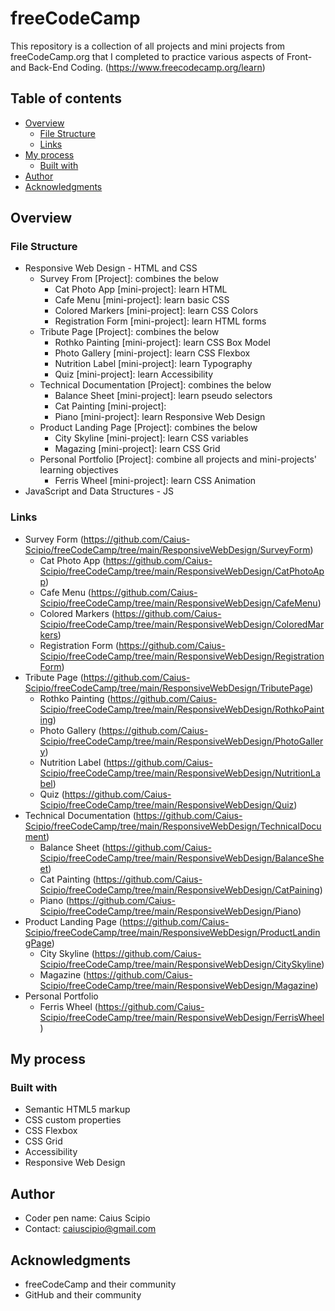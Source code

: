 # freeCodeCamp
This repository is a collection of all projects and mini projects from freeCodeCamp.org that I completed to practice various aspects of Front- and Back-End Coding.
(https://www.freecodecamp.org/learn)

## Table of contents

- [Overview](#overview)
  - [File Structure](#file-structure)
  - [Links](#links)
- [My process](#my-process)
  - [Built with](#built-with)
- [Author](#author)
- [Acknowledgments](#acknowledgments)

## Overview

### File Structure

  - Responsive Web Design - HTML and CSS
    - Survey From [Project]: combines the below
      - Cat Photo App [mini-project]: learn HTML
      - Cafe Menu [mini-project]: learn basic CSS
      - Colored Markers [mini-project]: learn CSS Colors
      - Registration Form [mini-project]: learn HTML forms
    - Tribute Page [Project]: combines the below
      - Rothko Painting [mini-project]: learn CSS Box Model
      - Photo Gallery [mini-project]: learn CSS Flexbox
      - Nutrition Label [mini-project]: learn Typography
      - Quiz [mini-project]: learn Accessibility
    - Technical Documentation [Project]: combines the below
      - Balance Sheet [mini-project]: learn pseudo selectors
      - Cat Painting [mini-project]:
      - Piano [mini-project]: learn Responsive Web Design
    - Product Landing Page [Project]: combines the below
      - City Skyline [mini-project]: learn CSS variables
      - Magazing [mini-project]: learn CSS Grid
    - Personal Portfolio [Project]: combine all projects and mini-projects' learning objectives
      - Ferris Wheel [mini-project]: learn CSS Animation
  - JavaScript and Data Structures - JS

### Links
  - Survey Form (https://github.com/Caius-Scipio/freeCodeCamp/tree/main/ResponsiveWebDesign/SurveyForm)
    - Cat Photo App (https://github.com/Caius-Scipio/freeCodeCamp/tree/main/ResponsiveWebDesign/CatPhotoApp)
    - Cafe Menu (https://github.com/Caius-Scipio/freeCodeCamp/tree/main/ResponsiveWebDesign/CafeMenu)
    - Colored Markers (https://github.com/Caius-Scipio/freeCodeCamp/tree/main/ResponsiveWebDesign/ColoredMarkers)
    - Registration Form (https://github.com/Caius-Scipio/freeCodeCamp/tree/main/ResponsiveWebDesign/RegistrationForm)
  - Tribute Page (https://github.com/Caius-Scipio/freeCodeCamp/tree/main/ResponsiveWebDesign/TributePage)
    - Rothko Painting (https://github.com/Caius-Scipio/freeCodeCamp/tree/main/ResponsiveWebDesign/RothkoPainting)
    - Photo Gallery (https://github.com/Caius-Scipio/freeCodeCamp/tree/main/ResponsiveWebDesign/PhotoGallery)
    - Nutrition Label (https://github.com/Caius-Scipio/freeCodeCamp/tree/main/ResponsiveWebDesign/NutritionLabel)
    - Quiz (https://github.com/Caius-Scipio/freeCodeCamp/tree/main/ResponsiveWebDesign/Quiz)
  - Technical Documentation (https://github.com/Caius-Scipio/freeCodeCamp/tree/main/ResponsiveWebDesign/TechnicalDocument)
    - Balance Sheet (https://github.com/Caius-Scipio/freeCodeCamp/tree/main/ResponsiveWebDesign/BalanceSheet)
    - Cat Painting (https://github.com/Caius-Scipio/freeCodeCamp/tree/main/ResponsiveWebDesign/CatPaining)
    - Piano (https://github.com/Caius-Scipio/freeCodeCamp/tree/main/ResponsiveWebDesign/Piano)
  - Product Landing Page (https://github.com/Caius-Scipio/freeCodeCamp/tree/main/ResponsiveWebDesign/ProductLandingPage)
    - City Skyline (https://github.com/Caius-Scipio/freeCodeCamp/tree/main/ResponsiveWebDesign/CitySkyline)
    - Magazine (https://github.com/Caius-Scipio/freeCodeCamp/tree/main/ResponsiveWebDesign/Magazine)
  - Personal Portfolio
    - Ferris Wheel (https://github.com/Caius-Scipio/freeCodeCamp/tree/main/ResponsiveWebDesign/FerrisWheel)


## My process

### Built with

- Semantic HTML5 markup
- CSS custom properties
- CSS Flexbox
- CSS Grid
- Accessibility
- Responsive Web Design

## Author

- Coder pen name: Caius Scipio
- Contact: caiuscipio@gmail.com

## Acknowledgments

- freeCodeCamp and their community
- GitHub and their community